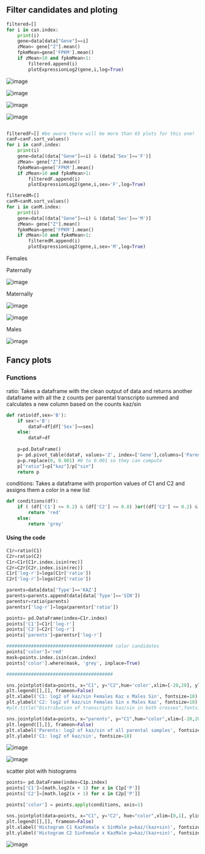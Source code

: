 ## Filter candidates and ploting

```python
filtered=[]
for i in can.index:
    print(i)
    gene=data[data["Gene"]==i]
    zMean= gene["Z"].mean()
    fpkmMean=gene['FPKM'].mean()
    if zMean>10 and fpkmMean>1:
        filtered.append(i)
        plotExpressionLog2(gene,i,log=True)
```
![image](https://github.com/sarabi98/howToImprinting/assets/94226596/171bf0fd-475e-42fe-af10-f2d45361822e)

![image](https://github.com/sarabi98/howToImprinting/assets/94226596/8b2e243b-a914-4a37-b950-c0e22f16a9b7)

![image](https://github.com/sarabi98/howToImprinting/assets/94226596/3b1614ba-1cbf-46b0-99c7-29b812ea3f99)

![image](https://github.com/sarabi98/howToImprinting/assets/94226596/13cb2766-de3d-43e4-bbcb-a2118ea7590b)

```python
        
filteredF=[] #be aware there will be more than 65 plots for this one!
canF=canF.sort_values()
for i in canF.index:
    print(i)
    gene=data[(data["Gene"]==i) & (data['Sex']=='F')]
    zMean= gene["Z"].mean()
    fpkmMean=gene['FPKM'].mean()
    if zMean>10 and fpkmMean>1:
        filteredF.append(i)
        plotExpressionLog2(gene,i,sex='F',log=True)   

filteredM=[]
canM=canM.sort_values()
for i in canM.index:
    print(i)
    gene=data[(data["Gene"]==i) & (data['Sex']=='M')]
    zMean= gene["Z"].mean()
    fpkmMean=gene['FPKM'].mean()
    if zMean>10 and fpkmMean>1:
        filteredM.append(i)
        plotExpressionLog2(gene,i,sex='M',log=True)
```
Females

Paternally

![image](https://github.com/sarabi98/howToImprinting/assets/94226596/a6d2cda3-3c0d-4dcc-849b-86f0ce1dc10c)


Maternally

![image](https://github.com/sarabi98/howToImprinting/assets/94226596/fe87198c-3464-41b4-a5a2-0eb5878165f5)

![image](https://github.com/sarabi98/howToImprinting/assets/94226596/5e19014c-b578-4cc8-824a-cadd690191d8)


Males

![image](https://github.com/sarabi98/howToImprinting/assets/94226596/f103adbe-f1db-4254-b24f-eb707563c773)


## Fancy plots

### Functions

ratio: Takes a dataframe with the clean output of data and returns another dataframe with all the z counts per parental transcripto summed and calculates a new column based on the counts kaz/sin

``` python
def ratio(df,sex='B'):
    if sex!='B':
        dataF=df[df['Sex']==sex]
    else:
        dataF=df
        
    p=pd.DataFrame()
    p= pd.pivot_table(dataF, values='Z', index=['Gene'],columns=['Parental'],aggfunc='sum')
    p=p.replace(0, 0.001) #0 to 0.001 so they can compute
    p["ratio"]=p["kaz"]/p["sin"]
    return p
```

conditions: Takes a dataframe with proportion values of C1 and C2 and assigns them a color in a new list
```python
def conditions(df):
    if ( (df['C1'] <= 0.2) & (df['C2'] >= 0.8) )or((df['C2'] <= 0.2) & (df['C1'] >= 0.8) ):
        return 'red'
    else:
        return 'grey'
```
#### Using the code

```python
C1r=ratio(C1)
C2r=ratio(C2)
C1r=C1r[C1r.index.isin(rec)]
C2r=C2r[C2r.index.isin(rec)]
C1r['log-r']=loga(C1r['ratio'])
C2r['log-r']=loga(C2r['ratio'])

parents=data[data['Type']=='KAZ']
parents=parents.append(data[data['Type']=='SIN'])
parentsr=ratio(parents)
parentsr['log-r']=loga(parentsr['ratio'])

points= pd.DataFrame(index=C1r.index)
points['C1']=C1r['log-r']
points['C2']=C2r['log-r']
points['parents']=parentsr['log-r']

####################################### color candidates
points['color']='red'
mask=points.index.isin(can.index)
points['color'].where(mask, 'grey', inplace=True) 

#######################################

sns.jointplot(data=points, x="C1", y="C2",hue='color',xlim=[-20,20], ylim=[-20,20])#,hue="color",xlim=[0,1], ylim=[0,1]
plt.legend([],[], frameon=False)
plt.xlabel('C1: log2 of kaz/sin Females Kaz x Males Sin', fontsize=18)
plt.ylabel('C2: log2 of kaz/sin Females Sin x Males Kaz', fontsize=18)
#plt.title("Distribution of transcripts kaz/sin in both crosses",fontsize = 20) #check

sns.jointplot(data=points, x="parents", y="C1",hue="color",xlim=[-20,20], ylim=[-20,20])#,hue="color",xlim=[0,1], ylim=[0,1]
plt.legend([],[], frameon=False)
plt.xlabel('Parents: log2 of kaz/sin of all parental samples', fontsize=18)
plt.ylabel('C1: log2 of kaz/sin', fontsize=18)
```
![image](https://github.com/sarabi98/howToImprinting/assets/94226596/f8725717-5b1e-4fcb-82c5-decb5f1fd98e)

![image](https://github.com/sarabi98/howToImprinting/assets/94226596/30e655d9-3e84-40cd-a22a-79262ee50a79)

scatter plot with histograms

```python
points= pd.DataFrame(index=C1p.index)
points['C1']=[math.log2(x + 1) for x in C1p['P']]
points['C2']=[math.log2(x + 1) for x in C2p['P']]

points['color'] = points.apply(conditions, axis=1)

sns.jointplot(data=points, x="C1", y="C2", hue="color",xlim=[0,1], ylim=[0,1])
plt.legend([],[], frameon=False)
plt.xlabel('Histogram C1 KazFemale x SinMale p=kaz/(kaz+sin)', fontsize=18)
plt.ylabel('Histogram C2 SinFemale x KazMale p=kaz/(kaz+sin)', fontsize=18)
```

![image](https://github.com/sarabi98/howToImprinting/assets/94226596/7a95ee14-f81a-4628-bbd1-93dd1a6329c7)

